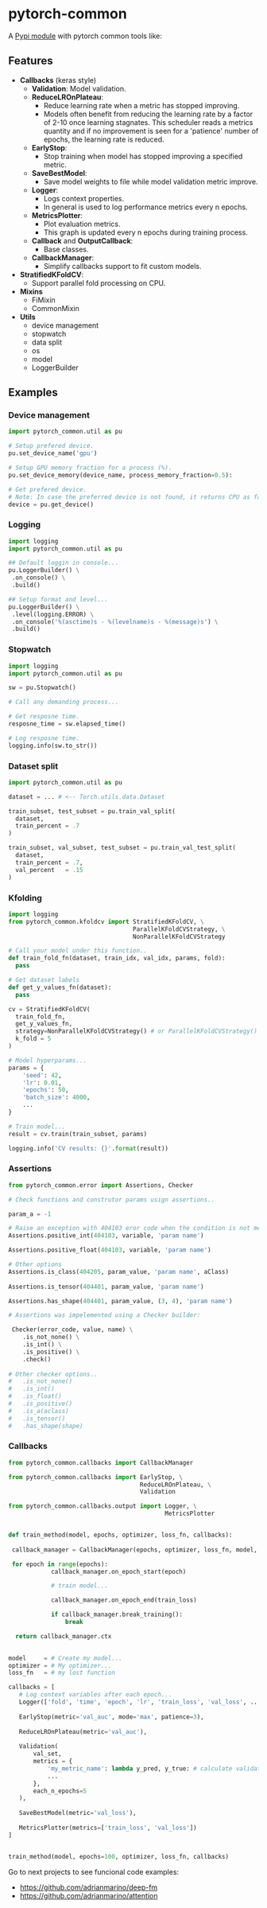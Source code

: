 # pytorch-common

A [Pypi module](https://pypi.org/project/pytorch-common/) with pytorch common tools like:

## Features

* **Callbacks** (keras style)
  * **Validation**: Model validation.
  * **ReduceLROnPlateau**:     
    * Reduce learning rate when a metric has stopped improving. 
    * Models often benefit from reducing the learning rate by a factor
      of 2-10 once learning stagnates. This scheduler reads a metrics
      quantity and if no improvement is seen for a 'patience' number
      of epochs, the learning rate is reduced.
  * **EarlyStop**:
    * Stop training when model has stopped improving a specified metric.
  * **SaveBestModel**: 
    * Save model weights to file while model validation metric improve.
  * **Logger**:
    * Logs context properties. 
    * In general is used to log performance metrics every n epochs.
  * **MetricsPlotter**:
    * Plot evaluation metrics. 
    * This graph is updated every n epochs during training process.
  * **Callback** and **OutputCallback**: 
    * Base classes.
  * **CallbackManager**:
    * Simplify callbacks support to fit custom models.
* **StratifiedKFoldCV**: 
  * Support parallel fold processing on CPU.
* **Mixins**
  * FiMixin
  * CommonMixin
* **Utils**
  * device management
  * stopwatch
  * data split
  * os
  * model
  * LoggerBuilder

## Examples

### Device management


```python
import pytorch_common.util as pu

# Setup prefered device.
pu.set_device_name('gpu')

# Setup GPU memory fraction for a process (%).
pu.set_device_memory(device_name, process_memory_fraction=0.5):

# Get prefered device. 
# Note: In case the preferred device is not found, it returns CPU as fallback.
device = pu.get_device()
```

### Logging


```python
import logging
import pytorch_common.util as pu

## Default loggin in console...
pu.LoggerBuilder() \
 .on_console() \
 .build()

## Setup format and level...
pu.LoggerBuilder() \
 .level(logging.ERROR) \
 .on_console('%(asctime)s - %(levelname)s - %(message)s') \
 .build()
```
 
 
### Stopwatch


```python
import logging
import pytorch_common.util as pu

sw = pu.Stopwatch()

# Call any demanding process...

# Get resposne time.
resposne_time = sw.elapsed_time()

# Log resposne time.
logging.info(sw.to_str())
```


### Dataset split


```python
import pytorch_common.util as pu

dataset = ... # <-- Torch.utils.data.Dataset

train_subset, test_subset = pu.train_val_split(
  dataset, 
  train_percent = .7
)

train_subset, val_subset, test_subset = pu.train_val_test_split(
  dataset, 
  train_percent = .7, 
  val_percent   = .15
)
```


### Kfolding

```python
import logging
from pytorch_common.kfoldcv import StratifiedKFoldCV, \
                                   ParallelKFoldCVStrategy, \
                                   NonParallelKFoldCVStrategy

# Call your model under this function..
def train_fold_fn(dataset, train_idx, val_idx, params, fold):
  pass

# Get dataset labels
def get_y_values_fn(dataset):
  pass

cv = StratifiedKFoldCV(
  train_fold_fn, 
  get_y_values_fn, 
  strategy=NonParallelKFoldCVStrategy() # or ParallelKFoldCVStrategy()
  k_fold = 5
)

# Model hyperparams...
params = {
    'seed': 42,
    'lr': 0.01,
    'epochs': 50,
    'batch_size': 4000,
    ...
}

# Train model...
result = cv.train(train_subset, params)

logging.info('CV results: {}'.format(result))
```


### Assertions


```python
from pytorch_common.error import Assertions, Checker

# Check functions and construtor params usign assertions..

param_a = -1

# Raise an exception with 404103 eror code when the condition is not met 
Assertions.positive_int(404103, variable, 'param name')

Assertions.positive_float(404103, variable, 'param name')

# Other options
Assertions.is_class(404205, param_value, 'param name', aClass)
 
Assertions.is_tensor(404401, param_value, 'param name')

Assertions.has_shape(404401, param_value, (3, 4), 'param name')

# Assertions was impelemented using a Checker builder:

 Checker(error_code, value, name) \
    .is_not_none() \
    .is_int() \
    .is_positive() \
    .check()
   
# Other checker options..
#   .is_not_none()
#   .is_int()
#   .is_float()
#   .is_positive()
#   .is_a(aclass)
#   .is_tensor()
#   .has_shape(shape)
```


### Callbacks

```python
from pytorch_common.callbacks import CallbackManager

from pytorch_common.callbacks import EarlyStop, \
                                     ReduceLROnPlateau, \
                                     Validation

from pytorch_common.callbacks.output import Logger, \
                                            MetricsPlotter


def train_method(model, epochs, optimizer, loss_fn, callbacks):
 
 callback_manager = CallbackManager(epochs, optimizer, loss_fn, model, callbacks)

 for epoch in range(epochs):
            callback_manager.on_epoch_start(epoch)

            # train model...

            callback_manager.on_epoch_end(train_loss)

            if callback_manager.break_training():
                break

  return callback_manager.ctx
        

model     = # Create my model...
optimizer = # My optimizer...
loss_fn   = # my lost function

callbacks = [
   # Log context variables after each epoch...
   Logger(['fold', 'time', 'epoch', 'lr', 'train_loss', 'val_loss', ... ]),
   
   EarlyStop(metric='val_auc', mode='max', patience=3),
  
   ReduceLROnPlateau(metric='val_auc'),
  
   Validation(
       val_set,
       metrics = {
           'my_metric_name': lambda y_pred, y_true: # calculate validation metic,
           ...
       },
       each_n_epochs=5
   ),
   
   SaveBestModel(metric='val_loss'),
   
   MetricsPlotter(metrics=['train_loss', 'val_loss'])
]


train_method(model, epochs=100, optimizer, loss_fn, callbacks)
```

Go to next projects to see funcional code examples:

- https://github.com/adrianmarino/deep-fm
- https://github.com/adrianmarino/attention


